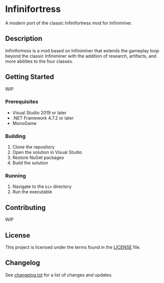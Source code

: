 # Infinifortress

A modern port of the classic Infinifortress mod for Infiniminer.

## Description

Infinifortress is a mod based on Infiniminer that extends the gameplay loop beyond the classic Infiniminer with the addition of research, artifacts, and more abilities to the four classes.

## Getting Started

WIP

### Prerequisites

- Visual Studio 2019 or later
- .NET Framework 4.7.2 or later
- MonoGame

### Building

1. Clone the repository
2. Open the solution in Visual Studio
3. Restore NuGet packages
4. Build the solution

### Running

1. Navigate to the `bin` directory
2. Run the executable

## Contributing

WIP

## License

This project is licensed under the terms found in the [LICENSE](LICENSE) file.

## Changelog

See [changelog.txt](changelog.txt) for a list of changes and updates.